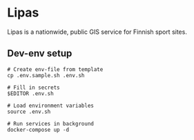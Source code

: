 # Lipas

Lipas is a nationwide, public GIS service for Finnish sport sites.

## Dev-env setup

``` shell
# Create env-file from template
cp .env.sample.sh .env.sh

# Fill in secrets
$EDITOR .env.sh

# Load environment variables
source .env.sh

# Run services in background
docker-compose up -d
```
